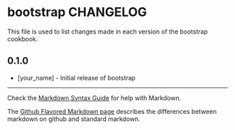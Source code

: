 bootstrap CHANGELOG
===================

This file is used to list changes made in each version of the bootstrap cookbook.

0.1.0
-----
- [your_name] - Initial release of bootstrap

- - -
Check the [Markdown Syntax Guide](http://daringfireball.net/projects/markdown/syntax) for help with Markdown.

The [Github Flavored Markdown page](http://github.github.com/github-flavored-markdown/) describes the differences between markdown on github and standard markdown.
